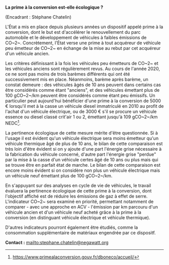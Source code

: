 **La prime à la conversion est-elle écologique ?**

(Encadrant : Stéphane Chatelin)

L'État a mis en place depuis plusieurs années un dispositif appelé prime
à la conversion, dont le but est d'accélérer le renouvellement du parc
automobile et le développement de véhicules à faibles émissions de
CO~2~. Concrètement, l'État verse une prime à tout acquéreur de véhicule
peu émetteur de CO~2~ en échange de la mise au rebut par cet acquéreur
d'un véhicule ancien.

Les critères définissant à la fois les véhicules peu émetteurs de CO~2~
et les véhicules anciens sont régulièrement revus. Au cours de l'année
2020, ce ne sont pas moins de trois barèmes différents qui ont été
successivement mis en place. Néanmoins, barème après barème, un constat
demeure : des véhicules âgés de 10 ans peuvent dans certains cas être
considérés comme étant "anciens", et des véhicules émettant plus de 100
gCO~2~/km peuvent être considérés comme étant peu émissifs. Un
particulier peut aujourd'hui bénéficier d'une prime à la conversion de
5000 € lorsqu'il met à la casse un véhicule diesel immatriculé en 2010
au profit de l'achat d'un véhicule électrique, ou de 3000 € s'il se
procure un véhicule essence ou diesel classé crit'air 1 ou 2, émettant
jusqu'à 109 gCO~2~/km NEDC[^1].

La pertinence écologique de cette mesure mérite d'être questionnée. Si à
l'usage il est évident qu'un véhicule électrique sera moins émetteur
qu'un véhicule thermique âgé de plus de 10 ans, le bilan de cette
comparaison est très loin d'être évident si on y ajoute d'une part
l'énergie grise nécessaire à la fabrication du véhicule concerné,
d'autre part l'énergie grise "perdue" par la mise à la casse d'un
véhicule certes âgé de 10 ans ou plus mais qui se trouve être en parfait
état de marche. Le bilan de cette comparaison est encore moins évident
si on considère non plus un véhicule électrique mais un véhicule neuf
émettant plus de 100 gCO~2~/km.

En s'appuyant sur des analyses en cycle de vie de véhicules, le travail
évaluera la pertinence écologique de cette prime à la conversion, dont
l'objectif affiché est de réduire les émissions de gaz à effet de serre.
L'indicateur CO~2~ sera examiné en priorité, permettant notamment de
comparer - avec une approche en ACV - l'émission par km parcouru d'un
véhicule ancien et d'un véhicule neuf acheté grâce à la prime à la
conversion (en distinguant véhicule électrique et véhicule thermique).

D'autres indicateurs pourront également être étudiés, comme la
consommation supplémentaire de matériaux engendrée par ce dispositf.

**Contact :**
[mailto:stephane.chatelin\@negawatt.org](mailto:stephane.chatelin@negawatt.org)

[^1]: https://www.primealaconversion.gouv.fr/dboneco/accueil/
